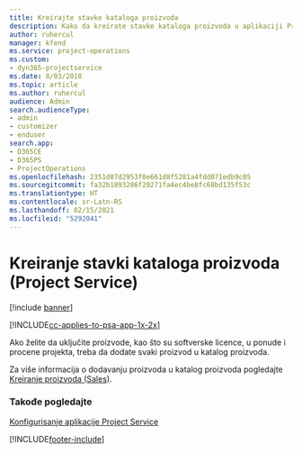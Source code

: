 ```yaml
---
title: Kreirajte stavke kataloga proizvoda
description: Kako da kreirate stavke kataloga proizvoda u aplikaciji Project Service
author: ruhercul
manager: kfend
ms.service: project-operations
ms.custom:
- dyn365-projectservice
ms.date: 8/03/2018
ms.topic: article
ms.author: ruhercul
audience: Admin
search.audienceType:
- admin
- customizer
- enduser
search.app:
- D365CE
- D365PS
- ProjectOperations
ms.openlocfilehash: 2351d87d2953f0e661d8f5281a4fdd071edb9c05
ms.sourcegitcommit: fa32b1893286f20271fa4ec4be8fc68bd135f53c
ms.translationtype: HT
ms.contentlocale: sr-Latn-RS
ms.lasthandoff: 02/15/2021
ms.locfileid: "5292041"
---
```

# <a name="create-product-catalog-items-project-service"></a>Kreiranje stavki kataloga proizvoda (Project Service)

[!include [banner](../includes/psa-now-project-operations.md)]

[!INCLUDE[cc-applies-to-psa-app-1x-2x](../includes/cc-applies-to-psa-app-1x-2x.md)]

Ako želite da uključite proizvode, kao što su softverske licence, u ponude i procene projekta, treba da dodate svaki proizvod u katalog proizvoda.  
  
 Za više informacija o dodavanju proizvoda u katalog proizvoda pogledajte [Kreiranje proizvoda (Sales)](https://docs.microsoft.com/dynamics365/sales-enterprise/create-product-sales).  
  
### <a name="see-also"></a>Takođe pogledajte  
 [Konfigurisanje aplikacije Project Service](../psa/configure.md)


[!INCLUDE[footer-include](../includes/footer-banner.md)]